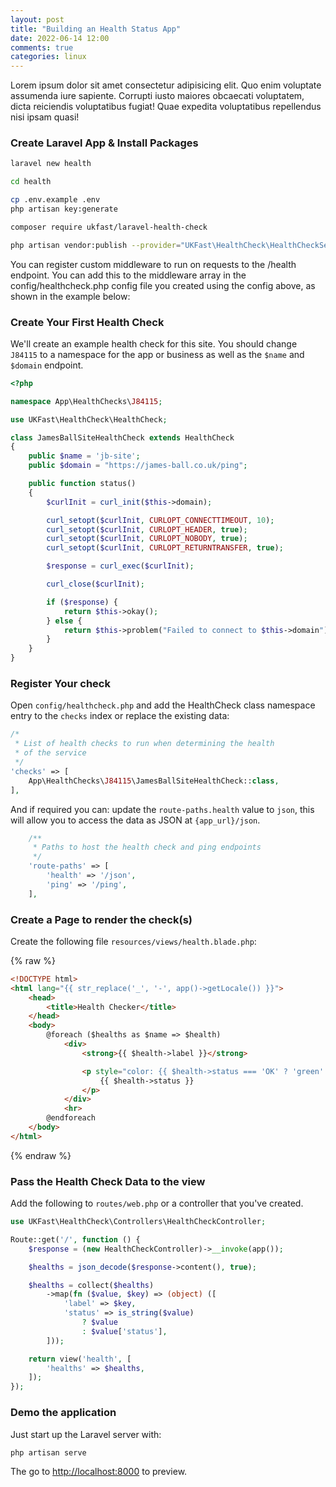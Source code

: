 ```yaml
---
layout: post
title: "Building an Health Status App"
date: 2022-06-14 12:00
comments: true
categories: linux
---
```


Lorem ipsum dolor sit amet consectetur adipisicing elit.
Quo enim voluptate assumenda iure sapiente.
Corrupti iusto maiores obcaecati voluptatem, dicta reiciendis voluptatibus fugiat! Quae expedita voluptatibus repellendus nisi ipsam quasi!

### Create Laravel App & Install Packages

```bash
laravel new health

cd health

cp .env.example .env
php artisan key:generate

composer require ukfast/laravel-health-check

php artisan vendor:publish --provider="UKFast\HealthCheck\HealthCheckServiceProvider" --tag="config"
```

You can register custom middleware to run on requests to the /health endpoint. You can add this to the middleware array in the config/healthcheck.php config file you created using the config above, as shown in the example below:

### Create Your First Health Check

We'll create an example health check for this site.
You should change `J84115` to a namespace for the app or business as well as the `$name` and `$domain` endpoint.

```php
<?php

namespace App\HealthChecks\J84115;

use UKFast\HealthCheck\HealthCheck;

class JamesBallSiteHealthCheck extends HealthCheck
{
    public $name = 'jb-site';
    public $domain = "https://james-ball.co.uk/ping";

    public function status()
    {
        $curlInit = curl_init($this->domain);

        curl_setopt($curlInit, CURLOPT_CONNECTTIMEOUT, 10);
        curl_setopt($curlInit, CURLOPT_HEADER, true);
        curl_setopt($curlInit, CURLOPT_NOBODY, true);
        curl_setopt($curlInit, CURLOPT_RETURNTRANSFER, true);

        $response = curl_exec($curlInit);

        curl_close($curlInit);

        if ($response) {
            return $this->okay();
        } else {
            return $this->problem("Failed to connect to $this->domain");
        }
    }
}
```

### Register Your check

Open `config/healthcheck.php` and add the HealthCheck class namespace entry to the `checks` index or replace the existing data:

```php
/*
 * List of health checks to run when determining the health
 * of the service
 */
'checks' => [
    App\HealthChecks\J84115\JamesBallSiteHealthCheck::class,
],
```

And if required you can: update the `route-paths.health` value to `json`, this will allow you to access the data as JSON at `{app_url}/json`.

```php
    /**
     * Paths to host the health check and ping endpoints
     */
    'route-paths' => [
        'health' => '/json',
        'ping' => '/ping',
    ],
```

### Create a Page to render the check(s)

Create the following file `resources/views/health.blade.php`:

{% raw %}
```html
<!DOCTYPE html>
<html lang="{{ str_replace('_', '-', app()->getLocale()) }}">
    <head>
        <title>Health Checker</title>
    </head>
    <body>
        @foreach ($healths as $name => $health)
            <div>
                <strong>{{ $health->label }}</strong>

                <p style="color: {{ $health->status === 'OK' ? 'green': 'red' }};">
                    {{ $health->status }}
                </p>
            </div>
            <hr>
        @endforeach
    </body>
</html>
```
{% endraw %}

### Pass the Health Check Data to the view

Add the following to `routes/web.php` or a controller that you've created.

```php
use UKFast\HealthCheck\Controllers\HealthCheckController;
```

```php
Route::get('/', function () {
    $response = (new HealthCheckController)->__invoke(app());

    $healths = json_decode($response->content(), true);

    $healths = collect($healths)
        ->map(fn ($value, $key) => (object) ([
            'label' => $key,
            'status' => is_string($value)
                ? $value
                : $value['status'],
        ]));

    return view('health', [
        'healths' => $healths,
    ]);
});
```

### Demo the application

Just start up the Laravel server with:

```bash
php artisan serve
```

The go to [http://localhost:8000](http://localhost:8000) to preview.
